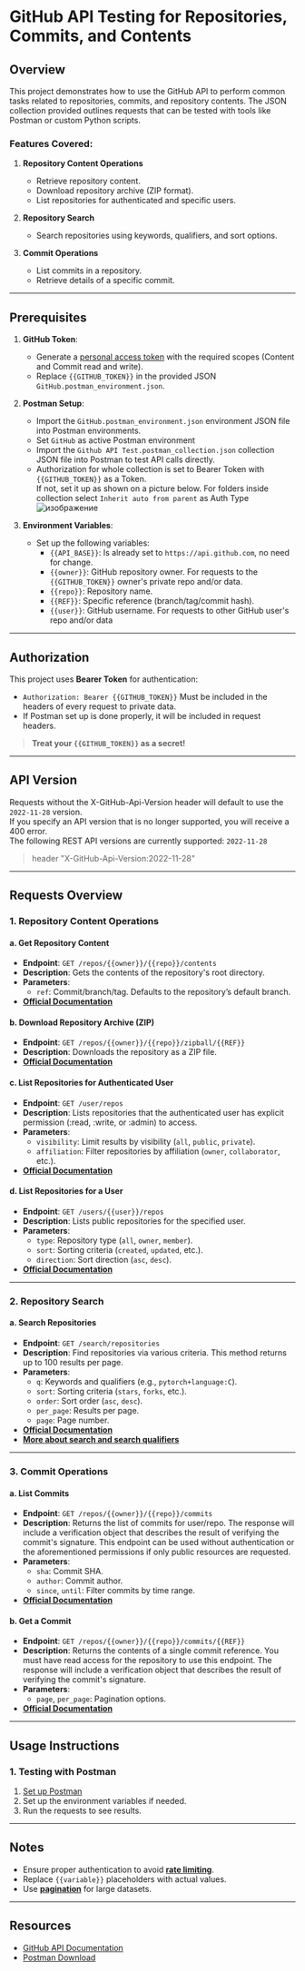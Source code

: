 # GitHub API Testing for Repositories, Commits, and Contents

## Overview
This project demonstrates how to use the GitHub API to perform common tasks related to repositories, commits, and repository contents. The JSON collection provided outlines requests that can be tested with tools like Postman or custom Python scripts.

### Features Covered:
1. **Repository Content Operations**
   - Retrieve repository content.
   - Download repository archive (ZIP format).
   - List repositories for authenticated and specific users.

2. **Repository Search**
   - Search repositories using keywords, qualifiers, and sort options.

3. **Commit Operations**
   - List commits in a repository.
   - Retrieve details of a specific commit.

---

## Prerequisites

1. **GitHub Token**: 
   - Generate a [personal access token](https://github.com/settings/tokens) with the required scopes (Content and Commit read and write).
   - Replace `{{GITHUB_TOKEN}}` in the provided JSON `GitHub.postman_environment.json`.

2. **Postman Setup**:
   - Import the `GitHub.postman_environment.json` environment JSON file into Postman environments.
   - Set `GitHub` as active Postman environment
   - Import the `Github API Test.postman_collection.json` collection JSON file into Postman to test API calls directly.
   - Authorization for whole collection is set to Bearer Token with `{{GITHUB_TOKEN}}` as a Token.   
   If not, set it up as shown on a picture below. For folders inside collection select `Inherit auto from parent` as Auth Type  
   ![изображение](https://github.com/user-attachments/assets/78a1b389-13c7-4e8a-94a9-becc3c40c7e6)

3. **Environment Variables**:
   - Set up the following variables:
     - `{{API_BASE}}`: Is already set to `https://api.github.com`, no need for change.
     - `{{owner}}`: GitHub repository owner. For requests to the `{{GITHUB_TOKEN}}` owner's private repo and/or data.
     - `{{repo}}`: Repository name.
     - `{{REF}}`: Specific reference (branch/tag/commit hash).
     - `{{user}}`: GitHub username. For requests to other GitHub user's repo and/or data

---

## Authorization

This project uses **Bearer Token** for authentication:
- `Authorization: Bearer {{GITHUB_TOKEN}}` Must be included in the headers of every request to private data.
- If Postman set up is done properly, it will be included in request headers.
> **Treat your `{{GITHUB_TOKEN}}` as a secret!**

---

## API Version


Requests without the X-GitHub-Api-Version header will default to use the `2022-11-28` version.   
If you specify an API version that is no longer supported, you will receive a 400 error.  
The following REST API versions are currently supported: `2022-11-28`
>header "X-GitHub-Api-Version:2022-11-28"

---

## Requests Overview

### **1. Repository Content Operations**

#### a. Get Repository Content
- **Endpoint**: `GET /repos/{{owner}}/{{repo}}/contents`
- **Description**: Gets the contents of the repository's root directory.
- **Parameters**:
  - `ref`: Commit/branch/tag. Defaults to the repository’s default branch.
- [**Official Documentation**](https://docs.github.com/en/rest/repos/contents?apiVersion=2022-11-28#get-repository-content)

#### b. Download Repository Archive (ZIP)
- **Endpoint**: `GET /repos/{{owner}}/{{repo}}/zipball/{{REF}}`
- **Description**: Downloads the repository as a ZIP file.
- [**Official Documentation**](https://docs.github.com/en/rest/repos/contents?apiVersion=2022-11-28#download-a-repository-archive-zip)

#### c. List Repositories for Authenticated User
- **Endpoint**: `GET /user/repos`
- **Description**: Lists repositories that the authenticated user has explicit permission (:read, :write, or :admin) to access.
- **Parameters**:
  - `visibility`: Limit results by visibility (`all`, `public`, `private`).
  - `affiliation`: Filter repositories by affiliation (`owner`, `collaborator`, etc.).
- [**Official Documentation**](https://docs.github.com/en/rest/repos/repos?apiVersion=2022-11-28#list-repositories-for-the-authenticated-user)

#### d. List Repositories for a User
- **Endpoint**: `GET /users/{{user}}/repos`
- **Description**: Lists public repositories for the specified user.
- **Parameters**:
  - `type`: Repository type (`all`, `owner`, `member`).
  - `sort`: Sorting criteria (`created`, `updated`, etc.).
  - `direction`: Sort direction (`asc`, `desc`).
- [**Official Documentation**](https://docs.github.com/en/rest/repos/repos?apiVersion=2022-11-28#list-repositories-for-a-user)

---

### **2. Repository Search**

#### a. Search Repositories
- **Endpoint**: `GET /search/repositories`
- **Description**: Find repositories via various criteria. This method returns up to 100 results per page.
- **Parameters**:
  - `q`: Keywords and qualifiers (e.g., `pytorch+language:C`).
  - `sort`: Sorting criteria (`stars`, `forks`, etc.).
  - `order`: Sort order (`asc`, `desc`).
  - `per_page`: Results per page.
  - `page`: Page number.
- [**Official Documentation**](https://docs.github.com/en/rest/search/search?apiVersion=2022-11-28#search-repositories)
- [**More about search and search qualifiers**](https://docs.github.com/en/search-github/searching-on-github/searching-for-repositories)

---

### **3. Commit Operations**

#### a. List Commits
- **Endpoint**: `GET /repos/{{owner}}/{{repo}}/commits`
- **Description**: Returns the list of commits for user/repo. The response will include a verification object that describes the result of verifying the commit's signature. This endpoint can be used without authentication or the aforementioned permissions if only public resources are requested.
- **Parameters**:
  - `sha`: Commit SHA.
  - `author`: Commit author.
  - `since`, `until`: Filter commits by time range.
- [**Official Documentation**](https://docs.github.com/en/rest/commits/commits?apiVersion=2022-11-28#list-commits)

#### b. Get a Commit
- **Endpoint**: `GET /repos/{{owner}}/{{repo}}/commits/{{REF}}`
- **Description**: Returns the contents of a single commit reference. You must have read access for the repository to use this endpoint. The response will include a verification object that describes the result of verifying the commit's signature.
- **Parameters**:
  - `page`, `per_page`: Pagination options.
- [**Official Documentation**](https://docs.github.com/en/rest/commits/commits?apiVersion=2022-11-28#list-commits)

---

## Usage Instructions

### 1. Testing with Postman
1. [Set up Postman](#prerequisites)
2. Set up the environment variables if needed.
3. Run the requests to see results.

---

## Notes

- Ensure proper authentication to avoid [**rate limiting**](https://docs.github.com/en/rest/using-the-rest-api/rate-limits-for-the-rest-api?apiVersion=2022-11-28).
- Replace `{{variable}}` placeholders with actual values.
- Use [**pagination**](https://docs.github.com/en/rest/using-the-rest-api/using-pagination-in-the-rest-api?apiVersion=2022-11-28) for large datasets.

---

## Resources

- [GitHub API Documentation](https://docs.github.com/en/rest)
- [Postman Download](https://www.postman.com/downloads/)
